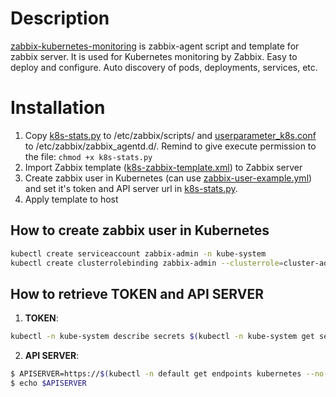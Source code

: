 # Description
[zabbix-kubernetes-monitoring](https://github.com/SwarmKit/kubenetes-zabbix-monitor) is zabbix-agent script and template for zabbix server. It is used for Kubernetes monitoring by Zabbix. Easy to deploy and configure. Auto discovery of pods, deployments, services, etc.

# Installation
1. Copy [k8s-stats.py](https://github.com/SwarmKit/kubenetes-zabbix-monitor/master/k8s-stats.py) to /etc/zabbix/scripts/ and [userparameter_k8s.conf](https://raw.githubusercontent.com/SwarmKit/kubenetes-zabbix-monitor/main/userparameter_k8s.conf) to /etc/zabbix/zabbix_agentd.d/. Remind to give execute permission to the file: ``chmod +x k8s-stats.py``
2. Import Zabbix template ([k8s-zabbix-template.xml](https://raw.githubusercontent.com/SwarmKit/kubenetes-zabbix-monitor/main/k8s-zabbix-template.xml)) to Zabbix server
3. Create zabbix user in Kubernetes (can use [zabbix-user-example.yml](https://raw.githubusercontent.com/SwarmKit/kubenetes-zabbix-monitor/master/zabbix-user-example.yml)) and set it's token and API server url in [k8s-stats.py](https://raw.githubusercontent.com/SwarmKit/kubenetes-zabbix-monitor/master/k8s-stats.py).
4. Apply template to host

## How to create zabbix user in Kubernetes
```bash
kubectl create serviceaccount zabbix-admin -n kube-system
kubectl create clusterrolebinding zabbix-admin --clusterrole=cluster-admin --serviceaccount=kube-system:zabbix-admin

```

## How to retrieve TOKEN and API SERVER
1. **TOKEN**:
```bash
kubectl -n kube-system describe secrets $(kubectl -n kube-system get secret | grep zabbix-admin | awk '{print $1}')
```
2. **API SERVER**:
```bash
$ APISERVER=https://$(kubectl -n default get endpoints kubernetes --no-headers | awk '{ print $2 }')
$ echo $APISERVER
```
